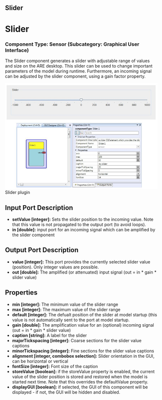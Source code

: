 ##

## Slider

# Slider

### Component Type: Sensor (Subcategory: Graphical User Interface)

The Slider component generates a slider with adjustable range of values and size on the ARE desktop. This slider can be used to change important parameters of the model during runtime. Furthermore, an incoming signal can be adjusted by the slider component, using a gain factor property.

![Screenshot: Slider plugin](./img/Slider.jpg "Screenshot: Slider plugin")  
Slider plugin

## Input Port Description

- **setValue \[integer\]:** Sets the slider position to the incoming value. Note that this value is not propagated to the output port (to avoid loops).
- **in \[double\]:** input port for an incoming signal which can be amplified by the slider component

## Output Port Description

- **value \[integer\]:** This port provides the currently selected slider value (position). Only integer values are possible.
- **out \[double\]:** The amplified (or attenuated) input signal (out = in \* gain \* slider value)

## Properties

- **min \[integer\]:** The minimum value of the slider range
- **max \[integer\]:** The maximum value of the slider range
- **default \[integer\]:** The defualt position of the slider at model startup (this value is not automatically sent to the port at model startup.
- **gain \[double\]:** The amplification value for an (optional) incoming signal (out = in \* gain \* slider value)
- **caption \[string\]:** A label for the slider
- **majorTickspacing \[integer\]:** Coarse sections for the slider value captions
- **minorTickspacing \[integer\]:** Fine sections for the slider value captions
- **alignment \[integer, combobox selection\]:** Slider orientation in the GUI, can be horizontal or vertical
- **fontSize \[integer\]:** Font size of the caption
- **storeValue \[boolean\]:** if the storeValue property is enabled, the current value of the slider position is stored and restored when the model is started next time. Note that this overrides the defaultValue property.
- **displayGUI \[boolean\]:** if selected, the GUI of this component will be displayed - if not, the GUI will be hidden and disabled.
